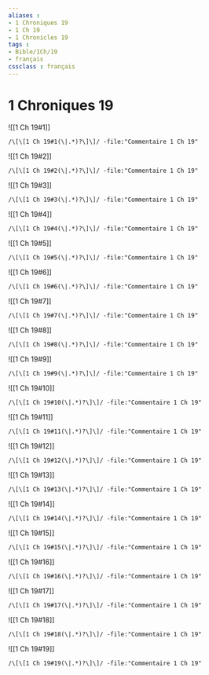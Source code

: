 ```yaml
---
aliases : 
- 1 Chroniques 19
- 1 Ch 19
- 1 Chronicles 19
tags : 
- Bible/1Ch/19
- français
cssclass : français
---
```


# 1 Chroniques 19

![[1 Ch 19#1]]

```query
/\[\[1 Ch 19#1(\|.*)?\]\]/ -file:"Commentaire 1 Ch 19"
```

![[1 Ch 19#2]]

```query
/\[\[1 Ch 19#2(\|.*)?\]\]/ -file:"Commentaire 1 Ch 19"
```

![[1 Ch 19#3]]

```query
/\[\[1 Ch 19#3(\|.*)?\]\]/ -file:"Commentaire 1 Ch 19"
```

![[1 Ch 19#4]]

```query
/\[\[1 Ch 19#4(\|.*)?\]\]/ -file:"Commentaire 1 Ch 19"
```

![[1 Ch 19#5]]

```query
/\[\[1 Ch 19#5(\|.*)?\]\]/ -file:"Commentaire 1 Ch 19"
```

![[1 Ch 19#6]]

```query
/\[\[1 Ch 19#6(\|.*)?\]\]/ -file:"Commentaire 1 Ch 19"
```

![[1 Ch 19#7]]

```query
/\[\[1 Ch 19#7(\|.*)?\]\]/ -file:"Commentaire 1 Ch 19"
```

![[1 Ch 19#8]]

```query
/\[\[1 Ch 19#8(\|.*)?\]\]/ -file:"Commentaire 1 Ch 19"
```

![[1 Ch 19#9]]

```query
/\[\[1 Ch 19#9(\|.*)?\]\]/ -file:"Commentaire 1 Ch 19"
```

![[1 Ch 19#10]]

```query
/\[\[1 Ch 19#10(\|.*)?\]\]/ -file:"Commentaire 1 Ch 19"
```

![[1 Ch 19#11]]

```query
/\[\[1 Ch 19#11(\|.*)?\]\]/ -file:"Commentaire 1 Ch 19"
```

![[1 Ch 19#12]]

```query
/\[\[1 Ch 19#12(\|.*)?\]\]/ -file:"Commentaire 1 Ch 19"
```

![[1 Ch 19#13]]

```query
/\[\[1 Ch 19#13(\|.*)?\]\]/ -file:"Commentaire 1 Ch 19"
```

![[1 Ch 19#14]]

```query
/\[\[1 Ch 19#14(\|.*)?\]\]/ -file:"Commentaire 1 Ch 19"
```

![[1 Ch 19#15]]

```query
/\[\[1 Ch 19#15(\|.*)?\]\]/ -file:"Commentaire 1 Ch 19"
```

![[1 Ch 19#16]]

```query
/\[\[1 Ch 19#16(\|.*)?\]\]/ -file:"Commentaire 1 Ch 19"
```

![[1 Ch 19#17]]

```query
/\[\[1 Ch 19#17(\|.*)?\]\]/ -file:"Commentaire 1 Ch 19"
```

![[1 Ch 19#18]]

```query
/\[\[1 Ch 19#18(\|.*)?\]\]/ -file:"Commentaire 1 Ch 19"
```

![[1 Ch 19#19]]

```query
/\[\[1 Ch 19#19(\|.*)?\]\]/ -file:"Commentaire 1 Ch 19"
```

